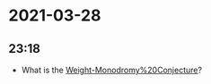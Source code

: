 # 2021-03-28

## 23:18

- What is the [Weight-Monodromy%20Conjecture](Weight-Monodromy%20Conjecture)?
